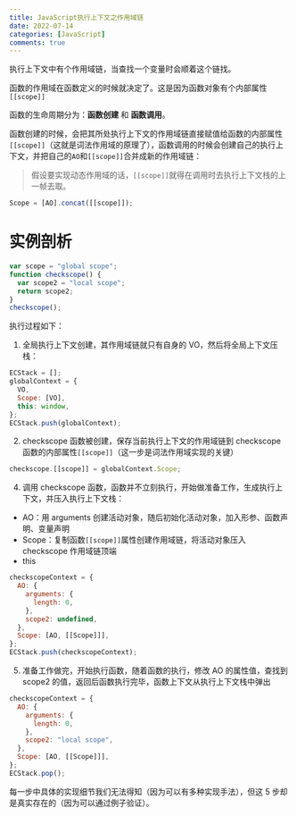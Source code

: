 ```yaml
---
title: JavaScript执行上下文之作用域链
date: 2022-07-14
categories: [JavaScript]
comments: true
---
```


执行上下文中有个作用域链，当查找一个变量时会顺着这个链找。

函数的作用域在函数定义的时候就决定了。这是因为函数对象有个内部属性`[[scope]]`

函数的生命周期分为：**函数创建** 和 **函数调用**。

函数创建的时候，会把其所处执行上下文的作用域链直接赋值给函数的内部属性`[[scope]]`（这就是词法作用域的原理了），函数调用的时候会创建自己的执行上下文，并把自己的`AO`和`[[scope]]`合并成新的作用域链：

> 假设要实现动态作用域的话，`[[scope]]`就得在调用时去执行上下文栈的上一帧去取。

```JavaScript
Scope = [AO].concat([[scope]]);
```

<!-- more -->

# 实例剖析

```javascript
var scope = "global scope";
function checkscope() {
  var scope2 = "local scope";
  return scope2;
}
checkscope();
```

执行过程如下：

1. 全局执行上下文创建，其作用域链就只有自身的 VO，然后将全局上下文压栈：

```javascript
ECStack = [];
globalContext = {
  VO,
  Scope: [VO],
  this: window,
};
ECStack.push(globalContext);
```

2. checkscope 函数被创建，保存当前执行上下文的作用域链到 checkscope 函数的内部属性`[[scope]]`（这一步是词法作用域实现的关键）

```javascript
checkscope.[[scope]] = globalContext.Scope;
```

4. 调用 checkscope 函数，函数并不立刻执行，开始做准备工作，生成执行上下文，并压入执行上下文栈：

- AO：用 arguments 创建活动对象，随后初始化活动对象，加入形参、函数声明、变量声明
- Scope：复制函数`[[scope]]`属性创建作用域链，将活动对象压入 checkscope 作用域链顶端
- this

```javascript
checkscopeContext = {
  AO: {
    arguments: {
      length: 0,
    },
    scope2: undefined,
  },
  Scope: [AO, [[Scope]]],
};
ECStack.push(checkscopeContext);
```

5. 准备工作做完，开始执行函数，随着函数的执行，修改 AO 的属性值，查找到 scope2 的值，返回后函数执行完毕，函数上下文从执行上下文栈中弹出

```javascript
checkscopeContext = {
  AO: {
    arguments: {
      length: 0,
    },
    scope2: "local scope",
  },
  Scope: [AO, [[Scope]]],
};
ECStack.pop();
```

每一步中具体的实现细节我们无法得知（因为可以有多种实现手法），但这 5 步却是真实存在的（因为可以通过例子验证）。
